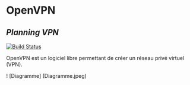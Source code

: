 # OpenVPN

## _Planning VPN_

[![Build Status](https://travis-ci.org/joemccann/dillinger.svg?branch=master)](https://travis-ci.org/joemccann/dillinger)

OpenVPN est un logiciel libre permettant de créer un réseau privé virtuel (VPN).

! [Diagramme] (Diagramme.jpeg)
